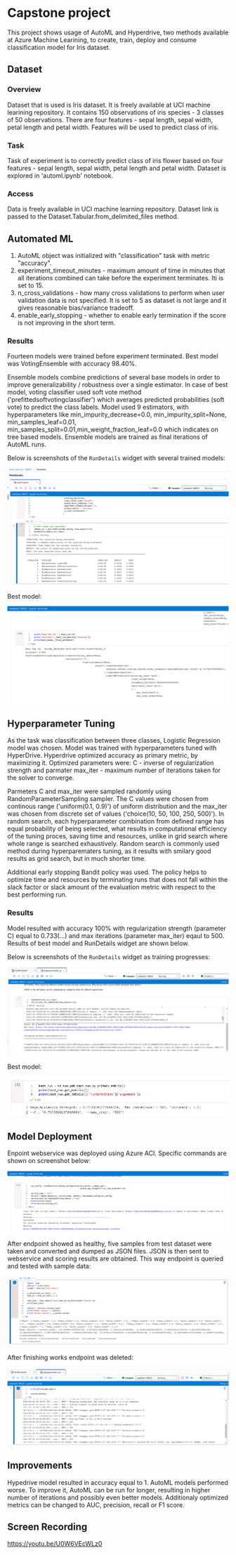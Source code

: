 
# Capstone project

This project shows usage of AutoML and Hyperdrive, two methods available at Azure Machine Learining, to create, train, deploy and consume classification model for Iris dataset. 

## Dataset

### Overview
Dataset that is used is Iris dataset. It is freely available at UCI machine learining repository. It contains 150 observations of iris species - 3 classes of 50 observations. There are four features - sepal length, sepal width, petal length and petal width. Features will be used to predict class of iris.

### Task
Task of experiment is to correctly predict class of iris flower based on four features - sepal length, sepal width, petal length and petal width. Dataset is explored in 'automl.ipynb' notebook.

### Access
Data is freely available in UCI machine learning repository. Dataset link is passed to the Dataset.Tabular.from_delimited_files method.

## Automated ML
1. AutoML object was initialized with "classification" task with metric "accuracy". 
2. experiment_timeout_minutes - maximum amount of time in minutes that all iterations combined can take before the experiment terminates. Iti is set to 15.
3. n_cross_validations - how many cross validations to perform when user validation data is not specified. It is set to 5 as dataset is not large and it gives reasonable bias/variance tradeoff.
4. enable_early_stopping - whether to enable early termination if the score is not improving in the short term.
### Results
Fourteen models were trained before experiment terminated. Best model was VotingEnsemble with accuracy 98.40%.

Ensemble models combine predictions of several base models in order to improve generalizability / robustness over a single estimator. In case of best model, voting classifier used soft vote method ('prefittedsoftvotingclassifier') which averages predicted probabilities (soft vote) to predict the class labels. Model used 9 estimators, with hyperparameters like min_impurity_decrease=0.0, min_impurity_split=None, min_samples_leaf=0.01, min_samples_split=0.01,min_weight_fraction_leaf=0.0 which indicates on tree based models. Ensemble models are trained as final iterations of AutoML runs.

Below is screenshots of the `RunDetails` widget with several trained models:

<img src="pics/rundet_automl.png">

Best model:

<img src="pics/best_automl.PNG">


## Hyperparameter Tuning
As the task was classification between three classes, Logistic Regression model was chosen. Model was trained with hyperparameters tuned with HyperDrive. Hyperdrive optimized accuracy as primary metric, by maximizing it. Optimized parameters were: C - inverse of regularization strength and parmater max_iter - maximum number of iterations taken for the solver to converge.

Parmeters C and max_iter were sampled randomly using RandomParameterSampling sampler. The C values were chosen from continous range ('uniform(0.1, 0.9)') of uniform distribution and the max_iter was chosen from discrete set of values ('choice(10, 50, 100, 250,  500)'). In random search, each hyperparameter combination from defined range has equal probability of being selected, what results in computational efficiency of the tuning proces, saving time and resources, unlike in grid search where whole range is searched exhaustively. Random search is commonly used method during hyperparematers tuning, as it results with smilary good results as grid search, but in much shorter time.

Additional early stopping Bandit policy was used. The policy helps to optimize time and resources by terminating runs that does not fall within the slack factor or slack amount of the evaluation metric with respect to the best performing run.

### Results
Model resulted with accuracy 100% with regularization strength (parameter C) equal to 0.733(...) and max iterations (parameter max_iter) eqaul to 500. Results of best model and RunDetails widget are shown below.

Below is screenshots of the `RunDetails` widget as training progresses:

<img src="pics/rundet_hd.png">

Best model:

<img src="pics/best_hd.PNG">

## Model Deployment
Enpoint webservice was deployed using Azure ACI. Specific commands are shown on screenshot below:

<img src="pics/deploy_code_healthy.PNG">

After endpoint showed as healthy, five samples from test dataset were taken and converted and dumped as JSON files. JSON is then sent to webservice and scoring results are obtained. This way endpoint is queried and tested with sample data:

<img src="pics/test_endpoint.PNG">

After finishing works endpoint was deleted:

<img src="pics/delete.PNG">

## Improvements
Hypedrive model resulted in accuracy equal to 1. AutoML models performed worse. To improve it, AutoML can be run for longer, resulting in higher number of iterations and possibly even better models. Additionaly optimized metrics can be changed to AUC, precision, recall or F1 score. 

## Screen Recording
https://youtu.be/U0W6VEcWLz0


